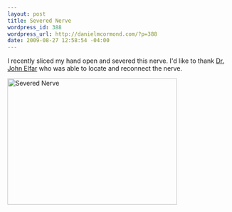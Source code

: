 ```yaml
--- 
layout: post
title: Severed Nerve
wordpress_id: 388
wordpress_url: http://danielmcormond.com/?p=388
date: 2009-08-27 12:58:54 -04:00
---
```

I recently sliced my hand open and severed this nerve. I'd like to thank <a href="http://www.urmc.rochester.edu/web/index.cfm?event=faculty.profile.show&amp;master_id=6894">Dr. John Elfar</a> who was able to locate and reconnect the nerve.

<img class="alignnone size-full wp-image-391" title="Severed Nerve" src="http://danielmcormond.com/wp-content/uploads/2009/08/handatlas1.jpg" alt="Severed Nerve" width="381" height="283" />
